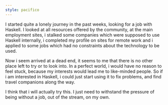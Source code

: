 ```yaml
---
style: pacifico
---
```


I started quite a lonely journey in the past weeks, looking for a job
with Haskell. I looked at all resources offered by the community, at
the main employment sites, i stalked some companies which were
supposed to use Haskell internally, i completed my profile on sites
for remote work and i applied to some jobs which had no constraints
about the technology to be used.

Now i seem arrived at a dead end, it seems to me that there is no
other place left to try or to look into. In a perfect world, i would
have no reason to feel stuck, because my interests would lead me to
like-minded people. So if i am interested in Haskell, i could just
start using it to fix problems, and find travel companions along the
way.

I think that i will actually try this. I just need to withstand the
pressure of being without a job, out of the stream, on my own.

